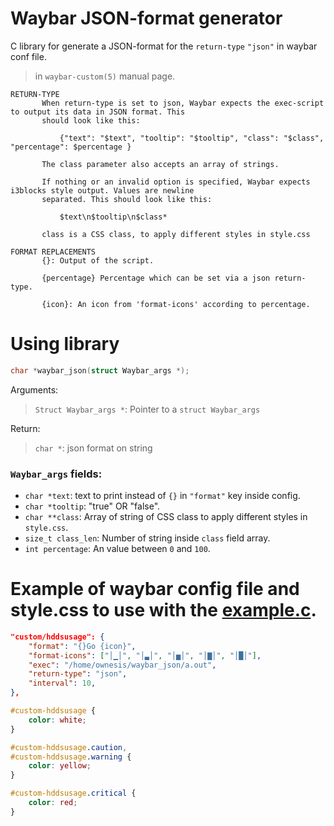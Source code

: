 # Waybar JSON-format generator

C library for generate a JSON-format for the `return-type` `"json"` in waybar conf file.

> in `waybar-custom(5)` manual page.
```man
RETURN-TYPE
       When return-type is set to json, Waybar expects the exec-script  to output its data in JSON format. This
       should look like this:

           {"text": "$text", "tooltip": "$tooltip", "class": "$class", "percentage": $percentage }

       The class parameter also accepts an array of strings.

       If nothing or an invalid option is specified, Waybar expects i3blocks style output. Values are newline
       separated. This should look like this:

           $text\n$tooltip\n$class*

       class is a CSS class, to apply different styles in style.css

FORMAT REPLACEMENTS
       {}: Output of the script.

       {percentage} Percentage which can be set via a json return-type.

       {icon}: An icon from 'format-icons' according to percentage.
```


# Using library

```c
char *waybar_json(struct Waybar_args *);
```

Arguments:
> `Struct Waybar_args *`: Pointer to a `struct Waybar_args`

Return:
> `char *`: json format on string

### `Waybar_args` fields:
 - `char *text`: text to print instead of `{}` in `"format"` key inside config.
 - `char *tooltip`: "true" OR "false".
 - `char **class`: Array of string of CSS class to apply different styles in `style.css`.
 - `size_t class_len`: Number of string inside `class` field array.
 - `int percentage`: An value between `0` and `100`.

# Example of waybar config file and style.css to use with the [example.c](example.c).
```json
"custom/hddsusage": {
    "format": "{}Go {icon}",
    "format-icons": ["│▁│", "│▃│", "│▅│", "│▇│", "│█│"],
    "exec": "/home/ownesis/waybar_json/a.out",
    "return-type": "json",
    "interval": 10,
},
```

```css
#custom-hddsusage {
    color: white;
}

#custom-hddsusage.caution,
#custom-hddsusage.warning {
    color: yellow;
}

#custom-hddsusage.critical {
    color: red;
}

```
